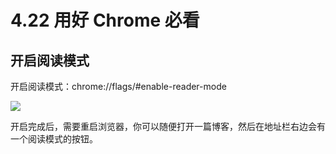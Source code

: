 # 4.22 用好 Chrome 必看

## 开启阅读模式

开启阅读模式：chrome://flags/#enable-reader-mode

![](http://image.python-online.cn/20191201103653.png)

开启完成后，需要重启浏览器，你可以随便打开一篇博客，然后在地址栏右边会有一个阅读模式的按钮。



